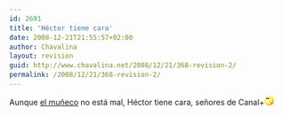 ```yaml
---
id: 2691
title: 'Héctor tiene cara'
date: 2008-12-21T21:55:57+02:00
author: Chavalina
layout: revision
guid: http://www.chavalina.net/2008/12/21/368-revision-2/
permalink: /2008/12/21/368-revision-2/
---
```

Aunque <a href="http://www.kirai.bitacoras.com/index.php?p=463" target="_blank">el mu&ntilde;eco</a> no está mal, Héctor tiene cara, se&ntilde;ores de Canal+![emo](/imagenes/emoticonos/pensativo.gif)
